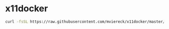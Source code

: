 
# x11docker

```bash
curl -fsSL https://raw.githubusercontent.com/mviereck/x11docker/master/x11docker | bash -s -- --update
```
